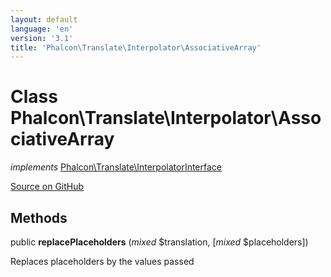 ```yaml
---
layout: default
language: 'en'
version: '3.1'
title: 'Phalcon\Translate\Interpolator\AssociativeArray'
---
```

# Class **Phalcon\Translate\Interpolator\AssociativeArray**

*implements* [Phalcon\Translate\InterpolatorInterface](/3.1/en/api/Phalcon_Translate_InterpolatorInterface)

<a href="https://github.com/phalcon/cphalcon/tree/v3.1.0/phalcon/translate/interpolator/associativearray.zep" class="btn btn-default btn-sm">Source on GitHub</a>

## Methods
public  **replacePlaceholders** (*mixed* $translation, [*mixed* $placeholders])

Replaces placeholders by the values passed



